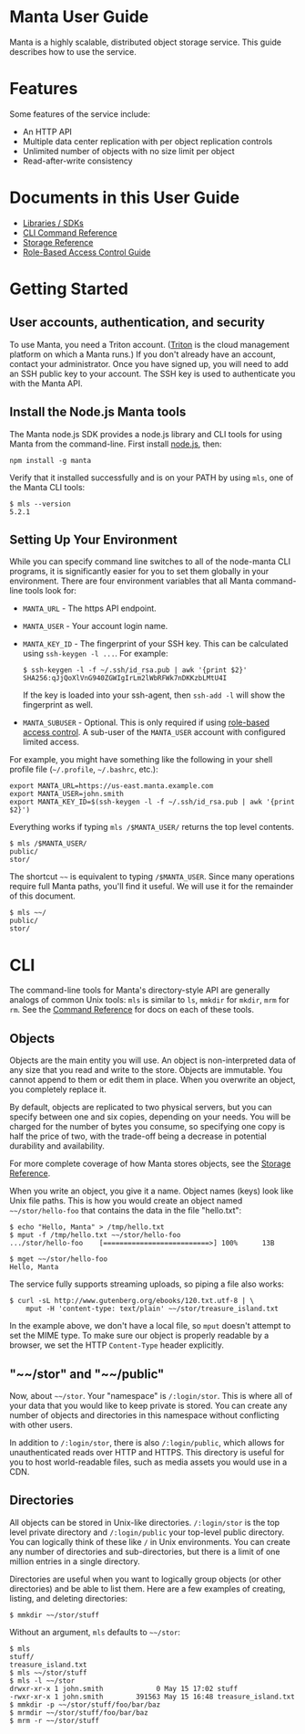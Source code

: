# Manta User Guide

Manta is a highly scalable, distributed object storage service. This guide
describes how to use the service.

# Features

Some features of the service include:

* An HTTP API
* Multiple data center replication with per object replication controls
* Unlimited number of objects with no size limit per object
* Read-after-write consistency


# Documents in this User Guide

* [Libraries / SDKs](./sdks.md)
* [CLI Command Reference](./commands-reference.md)
* [Storage Reference](./storage-reference.md)
* [Role-Based Access Control Guide](./rbac.md)


# Getting Started

## User accounts, authentication, and security

To use Manta, you need a Triton account.
([Triton](https://github.com/joyent/triton) is the cloud management platform on
which a Manta runs.) If you don't already have an account, contact your
administrator. Once you have signed up, you will need to add an SSH public key
to your account. The SSH key is used to authenticate you with the Manta API.

## Install the Node.js Manta tools

The Manta node.js SDK provides a node.js library and CLI tools for using Manta
from the command-line. First install [node.js](http://nodejs.org/), then:

    npm install -g manta

Verify that it installed successfully and is on your PATH by using `mls`, one
of the Manta CLI tools:

    $ mls --version
    5.2.1

## Setting Up Your Environment

While you can specify command line switches to all of the node-manta CLI
programs, it is significantly easier for you to set them globally in your
environment. There are four environment variables that all Manta command-line
tools look for:

* `MANTA_URL` - The https API endpoint.

* `MANTA_USER` - Your account login name.

* `MANTA_KEY_ID` - The fingerprint of your SSH key. This can be calculated
   using `ssh-keygen -l ...`. For example:

    ```
    $ ssh-keygen -l -f ~/.ssh/id_rsa.pub | awk '{print $2}'
    SHA256:qJjQoXlVnG940ZGWIgIrLm2lWbRFWk7nDKKzbLMtU4I
    ```

    If the key is loaded into your ssh-agent, then `ssh-add -l` will show the
    fingerprint as well.

* `MANTA_SUBUSER` - Optional. This is only required if using [role-based access
  control](./rbac.md). A sub-user of the `MANTA_USER` account with configured
  limited access.

For example, you might have something like the following in your shell profile
file (`~/.profile`, `~/.bashrc`, etc.):

    export MANTA_URL=https://us-east.manta.example.com
    export MANTA_USER=john.smith
    export MANTA_KEY_ID=$(ssh-keygen -l -f ~/.ssh/id_rsa.pub | awk '{print $2}')


Everything works if typing `mls /$MANTA_USER/` returns the top level contents.

    $ mls /$MANTA_USER/
    public/
    stor/

The shortcut `~~` is equivalent to typing `/$MANTA_USER`. Since many operations
require full Manta paths, you'll find it useful. We will use it for the
remainder of this document.

    $ mls ~~/
    public/
    stor/


# CLI

The command-line tools for Manta's directory-style API are generally analogs
of common Unix tools: `mls` is similar to `ls`, `mmkdir` for `mkdir`,
`mrm` for `rm`. See the [Command Reference](./commands-reference.md) for docs
on each of these tools.

## Objects

Objects are the main entity you will use. An object is non-interpreted data of
any size that you read and write to the store. Objects are immutable. You cannot
append to them or edit them in place. When you overwrite an object, you
completely replace it.

By default, objects are replicated to two physical servers, but you can specify
between one and six copies, depending on your needs. You will be charged for the
number of bytes you consume, so specifying one copy is half the price of two,
with the trade-off being a decrease in potential durability and availability.

For more complete coverage of how Manta stores objects, see the
[Storage Reference](./storage-reference.md).

When you write an object, you give it a name. Object names (keys) look like Unix
file paths. This is how you would create an object named `~~/stor/hello-foo`
that contains the data in the file "hello.txt":

    $ echo "Hello, Manta" > /tmp/hello.txt
    $ mput -f /tmp/hello.txt ~~/stor/hello-foo
    .../stor/hello-foo    [==========================>] 100%      13B

    $ mget ~~/stor/hello-foo
    Hello, Manta

The service fully supports streaming uploads, so piping a file also works:

    $ curl -sL http://www.gutenberg.org/ebooks/120.txt.utf-8 | \
        mput -H 'content-type: text/plain' ~~/stor/treasure_island.txt

In the example above, we don't have a local file, so `mput` doesn't attempt to
set the MIME type. To make sure our object is properly readable by a browser, we
set the HTTP `Content-Type` header explicitly.

## "\~\~/stor" and "\~\~/public"

Now, about `~~/stor`. Your "namespace" is `/:login/stor`. This is where all of
your data that you would like to keep private is stored. You can create any
number of objects and directories in this namespace without conflicting with
other users.

In addition to `/:login/stor`, there is also `/:login/public`, which allows for
unauthenticated reads over HTTP and HTTPS. This directory is useful for
you to host world-readable files, such as media assets you would use in a CDN.

## Directories

All objects can be stored in Unix-like directories. `/:login/stor` is the top
level private directory and `/:login/public` your top-level public directory.
You can logically think of these like `/` in Unix environments. You can create
any number of directories and sub-directories, but there is a limit of one
million entries in a single directory.

Directories are useful when you want to logically group objects (or other
directories) and be able to list them. Here are a few examples of
creating, listing, and deleting directories:

    $ mmkdir ~~/stor/stuff

Without an argument, `mls` defaults to `~~/stor`:

    $ mls
    stuff/
    treasure_island.txt
    $ mls ~~/stor/stuff
    $ mls -l ~~/stor
    drwxr-xr-x 1 john.smith             0 May 15 17:02 stuff
    -rwxr-xr-x 1 john.smith        391563 May 15 16:48 treasure_island.txt
    $ mmkdir -p ~~/stor/stuff/foo/bar/baz
    $ mrmdir ~~/stor/stuff/foo/bar/baz
    $ mrm -r ~~/stor/stuff


<!--
TODO: it would be good to give an intro to `mfind`, `msign`, and others.
-->
